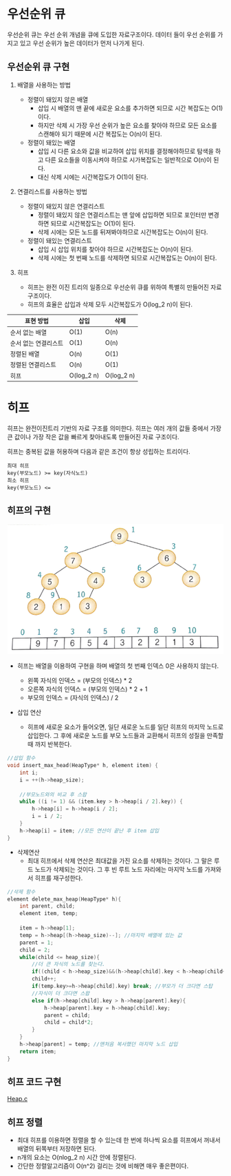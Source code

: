 # 우선순위 큐

우선순위 큐는 우선 순위 개념을 큐에 도입한 자료구조이다. 데이터 들이 우선 순위를 가지고 있고 우선 순위가 높은 데이터가 먼저 나가게 된다.

## 우선순위 큐 구현

1. 배열을 사용하는 방법
    - 정렬이 돼있지 않은 배열 
        - 삽입 시 배열의 맨 끝에 새로운 요소를 추가하면 되므로 시간 복잡도는 O(1)이다.
        - 하지만 삭제 시 가장 우선 순위가 높은 요소를 찾아야 하므로 모든 요소를 스캔해야 되기 때문에 시간 복잡도는 O(n)이 된다.
    - 정렬이 돼있는 배열
        - 삽입 시 다른 요소와 값을 비교하여 삽입 위치를 결정해야하므로 탐색을 하고 다른 요소들을 이동시켜야 하므로 시가복잡도는 일반적으로 O(n)이 된다.
        - 대신 삭제 시에는 시간복잡도가 O(1)이 된다.

2. 연결리스트를 사용하는 방법
    - 정렬이 돼있지 않은 연결리스트
        - 정렬이 돼있지 않은 연결리스트는 맨 앞에 삽입하면 되므로 포인터만 변경하면 되므로 시간복잡도는 O(1)이 된다.
        - 삭제 시에는 모든 노드를 뒤져봐야하므로 시간복잡도는 O(n)이 된다.
    - 정렬이 돼있는 연결리스트
        - 삽입 시 삽입 위치를 찾아야 하므로 시간복잡도는 O(n)이 된다.
        - 삭제 시에는 첫 번째 노드를 삭제하면 되므로 시간복잡도는 O(n)이 된다.

3. 히프
    - 히프는 완전 이진 트리의 일종으로 우선순위 큐를 위하여 특별히 만들어진 자료 구조이다.
    - 히프의 효율은 삽입과 삭제 모두 시간복잡도가 O(log_2 n)이 된다.

| 표현 방법 | 삽입 | 삭제 |
| --- | --- | --- |
| 순서 없는 배열 | O(1) | O(n) |
| 순서 없는 연결리스트 | O(1) | O(n) |
| 정렬된 배열 | O(n) | O(1) |
| 정렬된 연결리스트 | O(n) | O(1) |
| 히프 | O(log_2 n) | O(log_2 n) |

# 히프

히프는 완전이진트리 기반의 자료 구조를 의미한다. 히프는 여러 개의 값들 중에서 가장 큰 값이나 가장 작은 값을 빠르게 찾아내도록 만들어진 자료 구조이다.

히프는 중복된 값을 허용하며 다음과 같은 조건이 항상 성립하는 트리이다.
```
최대 히프
key(부모노드) >= key(자식노드)
최소 히프
key(부모노드) <= 
```

## 히프의 구현
![Heap](Heap.png)
- 히프는 배열을 이용하여 구현을 하며 배열의 첫 번째 인덱스 0은 사용하지 않는다.
    - 왼쪽 자식의 인덱스 = (부모의 인덱스) * 2
    - 오른쪽 자식의 인덱스 = (부모의 인덱스) * 2 + 1
    - 부모의 인덱스 = (자식의 인덱스) / 2

- 삽입 연산
    - 히프에 새로운 요소가 들어오면, 일단 새로운 노드를 일단 히프의 마지막 노드로 삽입한다. 그 후에 새로운 노드를 부모 노드들과 교환해서 히프의 성질을 만족할 때 까지 반복한다.

```c
//삽입 함수
void insert_max_head(HeapType* h, element item) {
    int i;
    i = ++(h->heap_size);

    //부모노드와의 비교 후 스왑
    while ((i != 1) && (item.key > h->heap[i / 2].key)) {
        h->heap[i] = h->heap[i / 2];
        i = i / 2;
    }
    h->heap[i] = item; //모든 연산이 끝난 후 item 삽입
}
```

- 삭제연산
    - 최대 히프에서 삭제 연산은 최대값을 가진 요소를 삭제하는 것이다. 그 말은 루드 노드가 삭제되는 것이다. 그 후 빈 루트 노드 자리에는 마지막 노드를 가져와서 히프를 재구성한다.

```c
//삭제 함수
element delete_max_heap(HeapType* h){
    int parent, child;
    element item, temp;

    item = h->heap[1];
    temp = h->heap[(h->heap_size)--]; //마지막 배열에 있는 값
    parent = 1;
    child = 2;
    while(child <= heap_size){ 
        //더 큰 자식의 노드를 찾는다.
        if((child < h->heap_size)&&(h->heap[child].key < h->heap(child+1).key))
        child++;
        if(temp.key>=h->heap[child].key) break; //부모가 더 크다면 스탑
        //자식이 더 크다면 스왑
        else if(h->heap[child].key > h->heap[parent].key){  
            h->heap[parent].key = h->heap[child].key;
            parent = child;
            child = child*2;
        }
    }
    h->heap[parent] = temp; //맨처음 복사했던 마지막 노드 삽입
    return item;
}
```

## 히프 코드 구현
[Heap.c](Heap.c)

## 히프 정렬
- 최대 히프를 이용하면 정렬을 할 수 있는데 한 번에 하나씩 요소를 히프에서 꺼내서 배열의 뒤쪽부터 저장하면 된다.
- n개의 요소는 O(nlog_2 n) 시간 안에 정렬된다.
- 간단한 정렬알고리즘이 O(n^2) 걸리는 것에 비해면 매우 좋은편이다.
